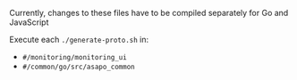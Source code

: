 Currently, changes to these files have to be compiled separately for Go and JavaScript

Execute each `./generate-proto.sh` in:
- `#/monitoring/monitoring_ui`
- `#/common/go/src/asapo_common`

